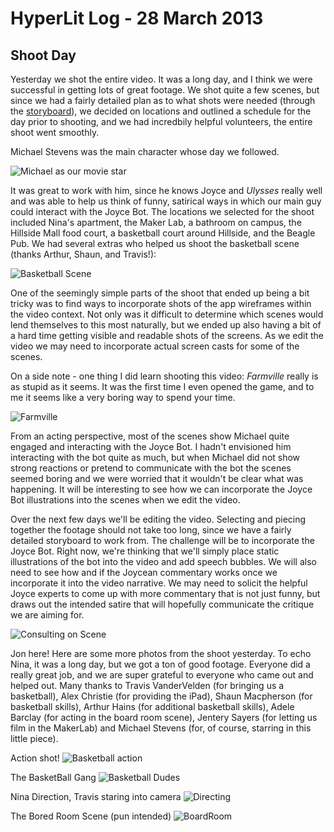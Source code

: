 # HyperLit Log - 28 March 2013

## Shoot Day

Yesterday we shot the entire video. It was a long day, and I think we were successful in getting lots of great footage. We shot quite a few scenes, but since we had a fairly detailed plan as to what shots were needed (through the [storyboard](https://github.com/uvicmakerlab/LongNowOfUlysses/blob/master/English507/IterationTwo/HyperLitStoryboard.md)), we decided on locations and outlined a schedule for the day prior to shooting, and we had incredbily helpful volunteers, the entire shoot went smoothly.

Michael Stevens was the main character whose day we followed. 

![Michael as our movie star](https://raw.github.com/uvicmakerlab/LongNowOfUlysses/master/English507/Logs/HyperLitDocumentation/HyperLitShoot1.JPG)

It was great to work with him, since he knows Joyce and *Ulysses* really well and was able to help us think of funny, satirical ways in which our main guy could interact with the Joyce Bot. The locations we selected for the shoot included Nina's apartment, the Maker Lab, a bathroom on campus, the Hillside Mall food court, a basketball court around Hillside, and the Beagle Pub. We had several extras who helped us shoot the basketball scene (thanks Arthur, Shaun, and Travis!):

![Basketball Scene](https://raw.github.com/uvicmakerlab/LongNowOfUlysses/master/English507/Logs/HyperLitDocumentation/HyperLitShoot2.JPG)

One of the seemingly simple parts of the shoot that ended up being a bit tricky was to find ways to incorporate shots of the app wireframes within the video context. Not only was it difficult to determine which scenes would lend themselves to this most naturally, but we ended up also having a bit of a hard time getting visible and readable shots of the screens. As we edit the video we may need to incorporate actual screen casts for some of the scenes.

On a side note - one thing I did learn shooting this video: *Farmville* really is as stupid as it seems. It was the first time I even opened the game, and to me it seems like a very boring way to spend your time.

![Farmville](https://raw.github.com/uvicmakerlab/LongNowOfUlysses/master/English507/Logs/HyperLitDocumentation/HyperLitShoot3.JPG)

From an acting perspective, most of the scenes show Michael quite engaged and interacting with the Joyce Bot. I hadn't envisioned him interacting with the bot quite as much, but when Michael did not show strong reactions or pretend to communicate with the bot the scenes seemed boring and we were worried that it wouldn't be clear what was happening. It will be interesting to see how we can incorporate the Joyce Bot illustrations into the scenes when we edit the video.

Over the next few days we'll be editing the video. Selecting and piecing together the footage should not take too long, since we have a fairly detailed storyboard to work from. The challenge will be to incorporate the Joyce Bot. Right now, we're thinking that we'll simply place static illustrations of the bot into the video and add speech bubbles. We will also need to see how and if the Joycean commentary works once we incorporate it into the video narrative. We may need to solicit the helpful Joyce experts to come up with more commentary that is not just funny, but draws out the intended satire that will hopefully communicate the critique we are aiming for.

![Consulting on Scene](https://raw.github.com/uvicmakerlab/LongNowOfUlysses/master/English507/Logs/HyperLitDocumentation/HyperLitShoot4.JPG)

Jon here! Here are some more photos from the shoot yesterday. To echo Nina, it was a long day, but we got a ton of good footage. Everyone did a really great job, and we are super grateful to everyone who came out and helped out. Many thanks to Travis VanderVelden (for bringing us a basketball), Alex Christie (for providing the iPad), Shaun Macpherson (for basketball skills), Arthur Hains (for additional basketball skills), Adele Barclay (for acting in the board room scene), Jentery Sayers (for letting us film in the MakerLab) and Michael Stevens (for, of course, starring in this little piece). 

Action shot!
![Basketball action](https://raw.github.com/uvicmakerlab/LongNowOfUlysses/master/English507/Logs/HyperLitDocumentation/Basketball2.jpg)

The BasketBall Gang
![Basketball Dudes](https://raw.github.com/uvicmakerlab/LongNowOfUlysses/master/English507/Logs/HyperLitDocumentation/Basketball1.jpg)

Nina Direction, Travis staring into camera
![Directing](https://raw.github.com/uvicmakerlab/LongNowOfUlysses/master/English507/Logs/HyperLitDocumentation/Basketball4.jpg)

The Bored Room Scene (pun intended)
![BoardRoom](https://raw.github.com/uvicmakerlab/LongNowOfUlysses/master/English507/Logs/HyperLitDocumentation/BoredRoom.jpg) 

